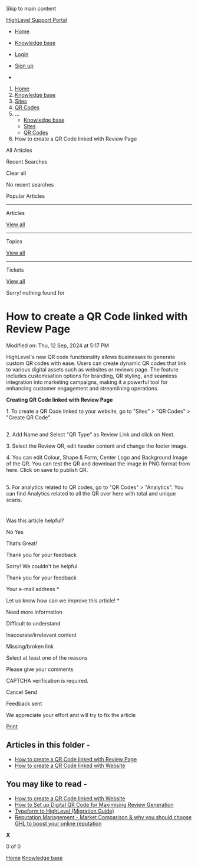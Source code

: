 Skip to main content

[ HighLevel Support Portal ](https://help.gohighlevel.com)

  * [ Home ](/support/home)
  * [ Knowledge base ](/support/solutions)

  * [Login](/support/login)
  * [Sign up](/support/signup)
  * 

  1. [Home](/support/home)
  2. [Knowledge base](/support/solutions)
  3. [Sites](/support/solutions/48000449581)
  4. [QR Codes](/support/solutions/folders/155000000787)
  5. ... 
     * [Knowledge base](/support/solutions)
     * [Sites](/support/solutions/48000449581)
     * [QR Codes](/support/solutions/folders/155000000787)
  6. How to create a QR Code linked with Review Page

All  Articles 

Recent Searches

Clear all

No recent searches

Popular Articles

* * *

Articles

[View all](/support/search/solutions)

* * *

Topics

[View all](/support/search/topics)

* * *

Tickets

[View all](/support/search/tickets)

Sorry! nothing found for   

# How to create a QR Code linked with Review Page

Modified on: Thu, 12 Sep, 2024 at 5:17 PM

HighLevel's new QR code functionality allows businesses to generate custom QR codes with ease. Users can create dynamic QR codes that link to various digital assets such as websites or reviews page. The feature includes customisation options for branding, QR styling, and seamless integration into marketing campaigns, making it a powerful tool for enhancing customer engagement and streamlining operations.

**Creating QR Code linked with Review Page**

1\. To create a QR Code linked to your website, go to "Sites" > "QR Codes" > "Create QR Code".

##   

2\. Add Name and Select "QR Type" as Review Link and click on Next.

3\. Select the Review QR, edit header content and change the footer image.

4\. You can edit Colour, Shape & Form, Center Logo and Background Image of the QR. You can test the QR and download the image in PNG format from here. Click on save to publish QR.

##   

5\. For analytics related to QR codes, go to "QR Codes" > "Analytics". You can find Analytics related to all the QR over here with total and unique scans.

# 

Was this article helpful?

No  Yes 

That’s Great!

Thank you for your feedback

Sorry! We couldn't be helpful

Thank you for your feedback

Your e-mail address *

Let us know how can we improve this article! *

Need more information 

Difficult to understand 

Inaccurate/irrelevant content 

Missing/broken link 

Select at least one of the reasons 

Please give your comments 

CAPTCHA verification is required. 

Cancel  Send 

Feedback sent

We appreciate your effort and will try to fix the article

[Print](javascript:print\(\))

## Articles in this folder -

  * [How to create a QR Code linked with Review Page](/support/solutions/articles/155000003197-how-to-create-a-qr-code-linked-with-review-page)
  * [How to create a QR Code linked with Website](/support/solutions/articles/155000003196-how-to-create-a-qr-code-linked-with-website)

## You may like to read -

  * [How to create a QR Code linked with Website](/support/solutions/articles/155000003196-how-to-create-a-qr-code-linked-with-website)
  * [How to Set up Digital QR Code for Maximising Review Generation](/support/solutions/articles/155000002775-how-to-set-up-digital-qr-code-for-maximising-review-generation)
  * [Typeform to HighLevel (Migration Guide)](/support/solutions/articles/155000003331-typeform-to-highlevel-migration-guide-)
  * [Reputation Management - Market Comparison & why you should choose GHL to boost your online reputation](/support/solutions/articles/155000003397-reputation-management-market-comparison-why-you-should-choose-ghl-to-boost-your-online-reputation)

**X**

0 of 0 []()

[Home](/support/home) [Knowledge base](/support/solutions)
